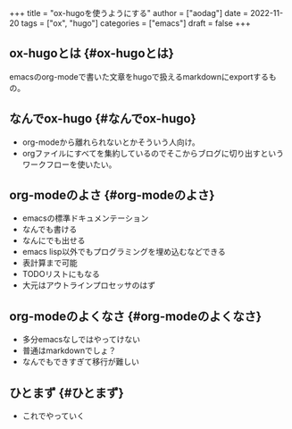 +++
title = "ox-hugoを使うようにする"
author = ["aodag"]
date = 2022-11-20
tags = ["ox", "hugo"]
categories = ["emacs"]
draft = false
+++

## ox-hugoとは {#ox-hugoとは}

emacsのorg-modeで書いた文章をhugoで扱えるmarkdownにexportするもの。


## なんでox-hugo {#なんでox-hugo}

-   org-modeから離れられないとかそういう人向け。
-   orgファイルにすべてを集約しているのでそこからブログに切り出すというワークフローを使いたい。


## org-modeのよさ {#org-modeのよさ}

-   emacsの標準ドキュメンテーション
-   なんでも書ける
-   なんにでも出せる
-   emacs lisp以外でもプログラミングを埋め込むなどできる
-   表計算まで可能
-   TODOリストにもなる
-   大元はアウトラインプロセッサのはず


## org-modeのよくなさ {#org-modeのよくなさ}

-   多分emacsなしではやってけない
-   普通はmarkdownでしょ？
-   なんでもできすぎて移行が難しい


## ひとまず {#ひとまず}

-   これでやっていく